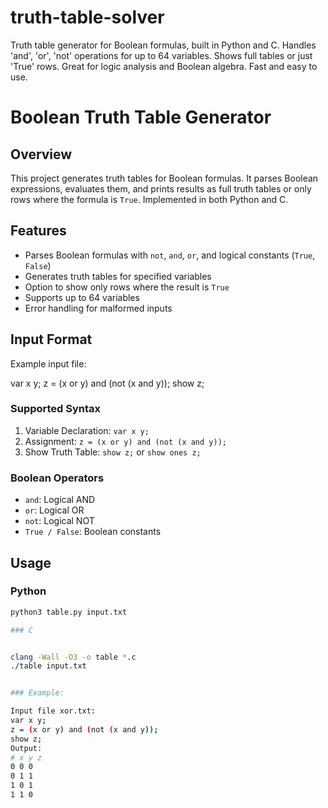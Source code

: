 # truth-table-solver
Truth table generator for Boolean formulas, built in Python and C. Handles 'and', 'or', 'not' operations for up to 64 variables. Shows full tables or just 'True' rows. Great for logic analysis and Boolean algebra. Fast and easy to use.


# Boolean Truth Table Generator

## Overview

This project generates truth tables for Boolean formulas. It parses Boolean expressions, evaluates them, and prints results as full truth tables or only rows where the formula is `True`. Implemented in both Python and C.

## Features

- Parses Boolean formulas with `not`, `and`, `or`, and logical constants (`True`, `False`)
- Generates truth tables for specified variables
- Option to show only rows where the result is `True`
- Supports up to 64 variables
- Error handling for malformed inputs

## Input Format

Example input file:

var x y;
z = (x or y) and (not (x and y));
show z;

### Supported Syntax

1. Variable Declaration: `var x y;`
2. Assignment: `z = (x or y) and (not (x and y));`
3. Show Truth Table: `show z;` or `show ones z;`

### Boolean Operators
- `and`: Logical AND
- `or`: Logical OR
- `not`: Logical NOT
- `True / False`: Boolean constants

## Usage

### Python
```bash
python3 table.py input.txt

### C


clang -Wall -O3 -o table *.c
./table input.txt


### Example:

Input file xor.txt:
var x y;
z = (x or y) and (not (x and y));
show z;
Output:
# x y z
0 0 0
0 1 1
1 0 1
1 1 0